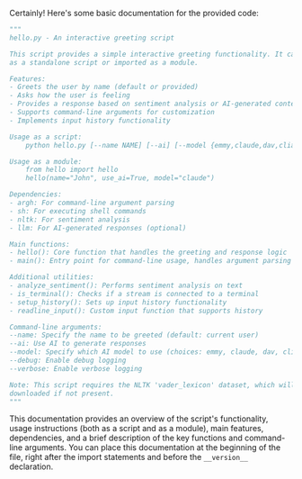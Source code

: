 Certainly! Here's some basic documentation for the provided code:

```python
"""
hello.py - An interactive greeting script

This script provides a simple interactive greeting functionality. It can be used
as a standalone script or imported as a module.

Features:
- Greets the user by name (default or provided)
- Asks how the user is feeling
- Provides a response based on sentiment analysis or AI-generated content
- Supports command-line arguments for customization
- Implements input history functionality

Usage as a script:
    python hello.py [--name NAME] [--ai] [--model {emmy,claude,dav,clia}] [--debug] [--verbose]

Usage as a module:
    from hello import hello
    hello(name="John", use_ai=True, model="claude")

Dependencies:
- argh: For command-line argument parsing
- sh: For executing shell commands
- nltk: For sentiment analysis
- llm: For AI-generated responses (optional)

Main functions:
- hello(): Core function that handles the greeting and response logic
- main(): Entry point for command-line usage, handles argument parsing

Additional utilities:
- analyze_sentiment(): Performs sentiment analysis on text
- is_terminal(): Checks if a stream is connected to a terminal
- setup_history(): Sets up input history functionality
- readline_input(): Custom input function that supports history

Command-line arguments:
--name: Specify the name to be greeted (default: current user)
--ai: Use AI to generate responses
--model: Specify which AI model to use (choices: emmy, claude, dav, clia)
--debug: Enable debug logging
--verbose: Enable verbose logging

Note: This script requires the NLTK 'vader_lexicon' dataset, which will be
downloaded if not present.
"""
```

This documentation provides an overview of the script's functionality, usage instructions (both as a script and as a module), main features, dependencies, and a brief description of the key functions and command-line arguments. You can place this documentation at the beginning of the file, right after the import statements and before the `__version__` declaration.

